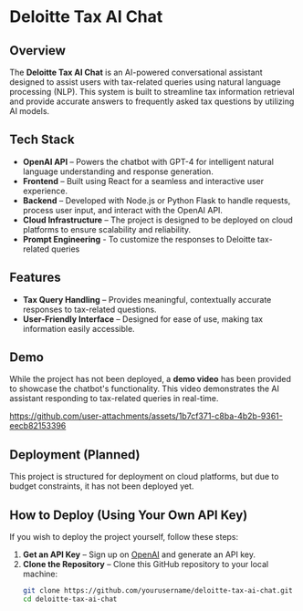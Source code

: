 # Deloitte Tax AI Chat

## Overview

The **Deloitte Tax AI Chat** is an AI-powered conversational assistant designed to assist users with tax-related queries using natural language processing (NLP). This system is built to streamline tax information retrieval and provide accurate answers to frequently asked tax questions by utilizing AI models.

## Tech Stack

- **OpenAI API** – Powers the chatbot with GPT-4 for intelligent natural language understanding and response generation.
- **Frontend** – Built using React for a seamless and interactive user experience.
- **Backend** – Developed with Node.js or Python Flask to handle requests, process user input, and interact with the OpenAI API.
- **Cloud Infrastructure** – The project is designed to be deployed on cloud platforms to ensure scalability and reliability.
- **Prompt Engineering** - To customize the responses to Deloitte tax-related queries

## Features

- **Tax Query Handling** – Provides meaningful, contextually accurate responses to tax-related questions.
- **User-Friendly Interface** – Designed for ease of use, making tax information easily accessible.

## Demo

While the project has not been deployed, a **demo video** has been provided to showcase the chatbot's functionality. This video demonstrates the AI assistant responding to tax-related queries in real-time.


https://github.com/user-attachments/assets/1b7cf371-c8ba-4b2b-9361-eecb82153396



## Deployment (Planned)

This project is structured for deployment on cloud platforms, but due to budget constraints, it has not been deployed yet.

## How to Deploy (Using Your Own API Key)

If you wish to deploy the project yourself, follow these steps:

1. **Get an API Key** – Sign up on [OpenAI](https://platform.openai.com/account/api-keys) and generate an API key.
2. **Clone the Repository** – Clone this GitHub repository to your local machine:
   ```bash
   git clone https://github.com/yourusername/deloitte-tax-ai-chat.git
   cd deloitte-tax-ai-chat
